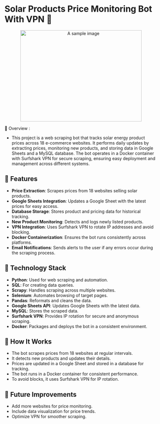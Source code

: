 # Solar Products Price Monitoring Bot With VPN 🔆
<div align="center">
    <img src="https://blog.feniceenergy.com/wp-content/uploads/2024/05/how-is-solar-energy-useful-to-us.jpg" alt="A sample image" width="400" height="300">
</div>

🔸 Overview : 
-  This project is a web scraping bot that tracks solar energy product prices across 18 e-commerce websites. It performs daily updates by extracting prices, monitoring new products, and storing data in Google Sheets and a MySQL database. The bot operates in a Docker container with Surfshark VPN for secure scraping, ensuring easy deployment and management across different systems.

## 🔸 Features
-  **Price Extraction**: Scrapes prices from 18 websites selling solar products.
-  **Google Sheets Integration**: Updates a Google Sheet with the latest prices for easy access.
-  **Database Storage**: Stores product and pricing data for historical tracking.
-  **New Product Monitoring**: Detects and logs newly listed products.
-  **VPN Integration**: Uses Surfshark VPN to rotate IP addresses and avoid blocking.
-  **Docker Containerization**: Ensures the bot runs consistently across platforms.
-  **Email Notifications**: Sends alerts to the user if any errors occur during the scraping process.

## 🔸 Technology Stack
-  **Python**: Used for web scraping and automation.
-  **SQL**: For creating data queries.
-  **Scrapy**: Handles scraping across multiple websites.
-  **Selenium**: Automates browsing of target pages.
-  **Pandas**: Reformats and cleans the data.
-  **Google Sheets API**: Updates Google Sheets with the latest data.
-  **MySQL**: Stores the scraped data.
-  **Surfshark VPN**: Provides IP rotation for secure and anonymous scraping.
-  **Docker**: Packages and deploys the bot in a consistent environment.

## 🔸 How It Works
-  The bot scrapes prices from 18 websites at regular intervals.
-  It detects new products and updates their details.
-  Prices are updated in a Google Sheet and stored in a database for tracking.
-  The bot runs in a Docker container for consistent performance.
-  To avoid blocks, it uses Surfshark VPN for IP rotation.

## 🔸 Future Improvements
-  Add more websites for price monitoring.
-  Include data visualization for price trends.
-  Optimize VPN for smoother scraping.
